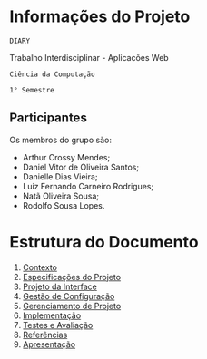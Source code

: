 # Informações do Projeto

`DIARY`

Trabalho Interdisciplinar - Aplicacões Web

`Ciência da Computação`

`1° Semestre`

## Participantes

Os membros do grupo são:

- Arthur Crossy Mendes;
- Daniel Vitor de Oliveira Santos;
- Danielle Dias Vieira;
- Luiz Fernando Carneiro Rodrigues;
- Natã Oliveira Sousa;
- Rodolfo Sousa Lopes.

# Estrutura do Documento

1. [Contexto](1-Contexto.md)
2. [Especificações do Projeto](2-Especificação.md)
3. [Projeto da Interface](3-Interface.md)
4. [Gestão de Configuração](4-Gestão-Configuração.md)
5. [Gerenciamento de Projeto](5-Gerenciamento-Projeto.md)
6. [Implementação](6-Implementação.md)
7. [Testes e Avaliação](7-Testes.md)
8. [Referências](8-Referências.md)
9. [Apresentação](9-Apresentação.md)
